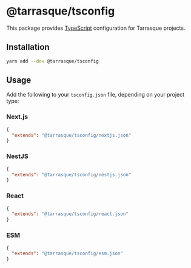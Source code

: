 # @tarrasque/tsconfig

This package provides [TypeScript](https://www.typescriptlang.org/) configuration for Tarrasque projects.

## Installation

```sh
yarn add --dev @tarrasque/tsconfig
```

## Usage

Add the following to your `tsconfig.json` file, depending on your project type:

### Next.js

```json
{
  "extends": "@tarrasque/tsconfig/nextjs.json"
}
```

### NestJS

```json
{
  "extends": "@tarrasque/tsconfig/nestjs.json"
}
```

### React

```json
{
  "extends": "@tarrasque/tsconfig/react.json"
}
```

### ESM

```json
{
  "extends": "@tarrasque/tsconfig/esm.json"
}
```
